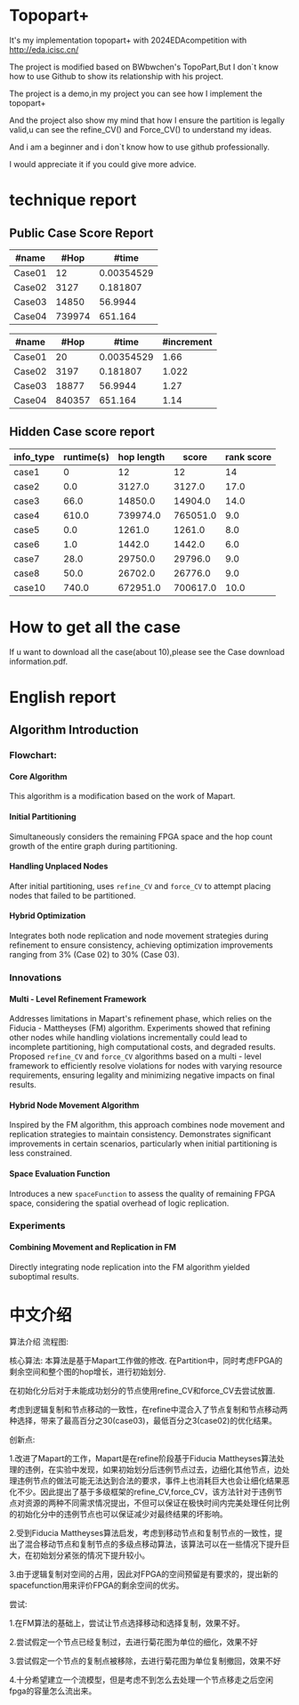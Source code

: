 # Topopart+
It's my implementation topopart+ with 2024EDAcompetition with http://eda.icisc.cn/

The project is modified based on BWbwchen's TopoPart,But I don`t know how to use Github to show its relationship with his project.

The project is a demo,in my project you can see how I implement the topopart+

And the project also show my mind that how I ensure the partition is legally valid,u can see the refine_CV() and Force_CV() to understand my ideas.

And i am a beginner and i don`t know how to use github professionally.

I would appreciate it if you could give more advice.

# technique report 

## Public Case Score Report
| #name  | #Hop   | #time    |
|--------|--------|----------|
| Case01 | 12     | 0.00354529 |
| Case02 | 3127   | 0.181807   |
| Case03 | 14850  | 56.9944    |
| Case04 | 739974 | 651.164    |

| #name  | #Hop    | #time    | #increment |
|--------|---------|----------|------------|
| Case01 | 20      | 0.00354529 | 1.66       |
| Case02 | 3197    | 0.181807   | 1.022      |
| Case03 | 18877   | 56.9944    | 1.27       |
| Case04 | 840357  | 651.164    | 1.14       |

##     Hidden Case score report 

| info_type | runtime(s) | hop length | score  | rank score |
| ------------ | --------- | ---------- | ---------- | ---------- |
|  case1     | 0     | 12      | 12   | 14       |
|  case2     | 0.0        | 3127.0     | 3127.0 | 17.0       |
|  case3     | 66.0       | 14850.0    | 14904.0 | 14.0       |
|  case4     | 610.0      | 739974.0   | 765051.0 | 9.0        |
|  case5     | 0.0        | 1261.0     | 1261.0 | 8.0        |
|  case6     | 1.0        | 1442.0     | 1442.0 | 6.0        |
|  case7     | 28.0       | 29750.0    | 29796.0 | 9.0        |
|  case8     | 50.0       | 26702.0    | 26776.0 | 9.0        |
|  case10    | 740.0      | 672951.0   | 700617.0 | 10.0       |

# How to get all the case
If u want to download all the case(about 10),please see the Case download information.pdf.

# English report
## Algorithm Introduction

### Flowchart:

#### Core Algorithm
This algorithm is a modification based on the work of Mapart.

#### Initial Partitioning
Simultaneously considers the remaining FPGA space and the hop count growth of the entire graph during partitioning.

#### Handling Unplaced Nodes
After initial partitioning, uses `refine_CV` and `force_CV` to attempt placing nodes that failed to be partitioned.

#### Hybrid Optimization
Integrates both node replication and node movement strategies during refinement to ensure consistency, achieving optimization improvements ranging from 3% (Case 02) to 30% (Case 03).

### Innovations

#### Multi - Level Refinement Framework
Addresses limitations in Mapart's refinement phase, which relies on the Fiducia - Mattheyses (FM) algorithm. Experiments showed that refining other nodes while handling violations incrementally could lead to incomplete partitioning, high computational costs, and degraded results. Proposed `refine_CV` and `force_CV` algorithms based on a multi - level framework to efficiently resolve violations for nodes with varying resource requirements, ensuring legality and minimizing negative impacts on final results.

#### Hybrid Node Movement Algorithm
Inspired by the FM algorithm, this approach combines node movement and replication strategies to maintain consistency. Demonstrates significant improvements in certain scenarios, particularly when initial partitioning is less constrained.

#### Space Evaluation Function
Introduces a new `spaceFunction` to assess the quality of remaining FPGA space, considering the spatial overhead of logic replication.

### Experiments
#### Combining Movement and Replication in FM
Directly integrating node replication into the FM algorithm yielded suboptimal results.

# 中文介绍
算法介绍
流程图:

核心算法:
本算法是基于Mapart工作做的修改.
在Partition中，同时考虑FPGA的剩余空间和整个图的hop增长，进行初始划分.

在初始化分后对于未能成功划分的节点使用refine_CV和force_CV去尝试放置.

考虑到逻辑复制和节点移动的一致性，在refine中混合入了节点复制和节点移动两种选择，带来了最高百分之30(case03)，最低百分之3(case02)的优化结果。

创新点:

1.改进了Mapart的工作，Mapart是在refine阶段基于Fiducia Mattheyses算法处理的违例，在实验中发现，如果初始划分后违例节点过去，边细化其他节点，边处理违例节点的做法可能无法达到合法的要求，事件上也消耗巨大也会让细化结果恶化不少。因此提出了基于多级框架的refine_CV,force_CV，该方法针对于违例节点对资源的两种不同需求情况提出，不但可以保证在极快时间内完美处理任何比例的初始化分中的违例节点也可以保证减少对最终结果的坏影响。

2.受到Fiducia Mattheyses算法启发，考虑到移动节点和复制节点的一致性，提出了混合移动节点和复制节点的多级点移动算法，该算法可以在一些情况下提升巨大，在初始划分紧张的情况下提升较小。

3.由于逻辑复制对空间的占用，因此对FPGA的空间预留是有要求的，提出新的spacefunction用来评价FPGA的剩余空间的优劣。

尝试:

1.在FM算法的基础上，尝试让节点选择移动和选择复制，效果不好。

2.尝试假定一个节点已经复制过，去进行菊花图为单位的细化，效果不好

3.尝试假定一个节点的复制点被移除，去进行菊花图为单位复制撤回，效果不好

4.十分希望建立一个流模型，但是考虑不到怎么去处理一个节点移走之后空闲fpga的容量怎么流出来。
